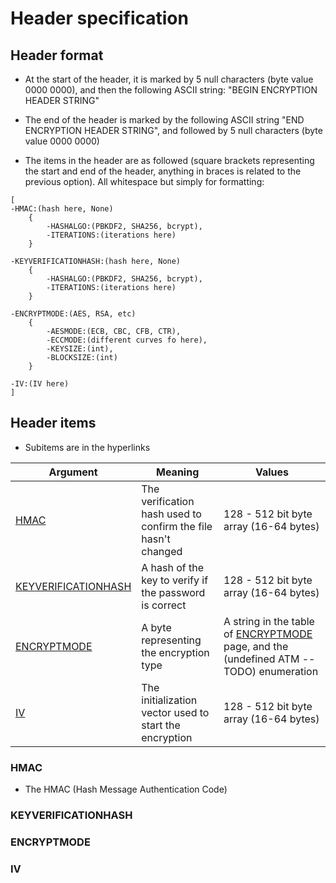 # Header specification

## Header format

* At the start of the header, it is marked by 5 null characters (byte value 0000 0000), and then the following ASCII string: "BEGIN ENCRYPTION HEADER STRING"

* The end of the header is marked by the following ASCII string "END ENCRYPTION HEADER STRING", and followed by 5 null characters (byte value 0000 0000)

* The items in the header are as followed (square brackets representing the start and end of the header, anything in braces is related to the previous option). All whitespace but simply for formatting:

```
[
-HMAC:(hash here, None)
    {
        -HASHALGO:(PBKDF2, SHA256, bcrypt),
        -ITERATIONS:(iterations here)
    }

-KEYVERIFICATIONHASH:(hash here, None)
    {
        -HASHALGO:(PBKDF2, SHA256, bcrypt),
        -ITERATIONS:(iterations here)
    }

-ENCRYPTMODE:(AES, RSA, etc)
    {
        -AESMODE:(ECB, CBC, CFB, CTR),
        -ECCMODE:(different curves fo here),
        -KEYSIZE:(int),
        -BLOCKSIZE:(int)
    }

-IV:(IV here)
]
```

## Header items

* Subitems are in the hyperlinks

| Argument                                               | Meaning                                                       | Values                                                                                                            |
| ------------------------------------------------------ |-------------------------------------------------------------- | ----------------------------------------------------------------------------------------------------------------- |
| <a href="#HMAC">HMAC</a>                               | The verification hash used to confirm the file hasn't changed | 128 - 512 bit byte array (16-64 bytes)                                                                            |
| <a href="#KEYVERIFICATIONHASH">KEYVERIFICATIONHASH</a> | A hash of the key to verify if the password is correct        | 128 - 512 bit byte array (16-64 bytes)                                                                            |
| <a href="#ENCRYPTMODE">ENCRYPTMODE</a>                 | A byte representing the encryption type                       | A string in the table of <a href="#ENCRYPTMODE">ENCRYPTMODE</a> page, and the (undefined ATM -- TODO) enumeration |
| <a href="IV">IV</a>                                    | The initialization vector used to start the encryption        | 128 - 512 bit byte array (16-64 bytes)                                                                            |


### <p id="HMAC">HMAC</p>

* The HMAC (Hash Message Authentication Code)

### <p id="KEYVERIFICATIONHASH">KEYVERIFICATIONHASH</p>

### <p id ="ENCRYPTMODE">ENCRYPTMODE</P>

### <p id="IV">IV</p>

